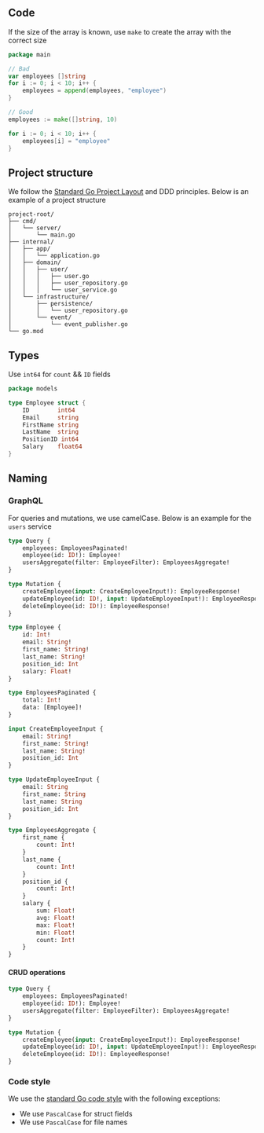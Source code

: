 ## Code

If the size of the array is known, use `make` to create the array with the correct size

```go
package main

// Bad
var employees []string
for i := 0; i < 10; i++ {
    employees = append(employees, "employee")
}

// Good
employees := make([]string, 10)

for i := 0; i < 10; i++ {
    employees[i] = "employee"
}
```

## Project structure
We follow the [Standard Go Project Layout](https://github.com/golang-standards/project-layout) and DDD principles. 
Below is an example of a project structure
```
project-root/
├── cmd/
│   └── server/
│       └── main.go
├── internal/
│   ├── app/
│   │   └── application.go
│   ├── domain/
│   │   ├── user/
│   │   │   ├── user.go
│   │   │   ├── user_repository.go
│   │   │   └── user_service.go
│   └── infrastructure/
│       ├── persistence/
│       │   └── user_repository.go
│       └── event/
│           └── event_publisher.go
└── go.mod
```


## Types

Use `int64` for `count` && `ID` fields

```go
package models

type Employee struct {
    ID        int64
    Email     string
    FirstName string
    LastName  string
    PositionID int64
    Salary    float64
}
```

## Naming

### GraphQL
For queries and mutations, we use camelCase. Below is an example for the `users` service

```graphql
type Query {
    employees: EmployeesPaginated!
    employee(id: ID!): Employee!
    usersAggregate(filter: EmployeeFilter): EmployeesAggregate!
}

type Mutation {
    createEmployee(input: CreateEmployeeInput!): EmployeeResponse!
    updateEmployee(id: ID!, input: UpdateEmployeeInput!): EmployeeResponse!
    deleteEmployee(id: ID!): EmployeeResponse!
}

type Employee {
    id: Int!
    email: String!
    first_name: String!
    last_name: String!
    position_id: Int
    salary: Float!
}

type EmployeesPaginated {
    total: Int!
    data: [Employee]!
}

input CreateEmployeeInput {
    email: String!
    first_name: String!
    last_name: String!
    position_id: Int
}

type UpdateEmployeeInput {
    email: String
    first_name: String
    last_name: String
    position_id: Int
}

type EmployeesAggregate {
    first_name {
        count: Int!
    }
    last_name {
        count: Int!
    }
    position_id {
        count: Int!
    }
    salary {
        sum: Float!
        avg: Float!
        max: Float!
        min: Float!
        count: Int!
    }
}
```


#### CRUD operations
```graphql
type Query {
    employees: EmployeesPaginated!
    employee(id: ID!): Employee!
    usersAggregate(filter: EmployeeFilter): EmployeesAggregate!
}

type Mutation {
    createEmployee(input: CreateEmployeeInput!): EmployeeResponse!
    updateEmployee(id: ID!, input: UpdateEmployeeInput!): EmployeeResponse!
    deleteEmployee(id: ID!): EmployeeResponse!
}
```

### Code style
We use the [standard Go code style](https://go.dev/doc/effective_go) with the following exceptions:
- We use `PascalCase` for struct fields
- We use `PascalCase` for file names
